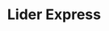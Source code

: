 ---
title: "Lider Express"
url: /lo-barnechea/lider-express-avenida-paseo-pie-andino/
shop: Supermarkt
---